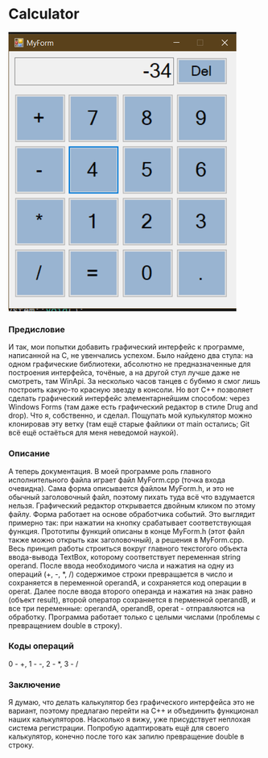 # Calculator  
![Screanshot.png](Screanshot.png)  
### Предисловие ###  
И так, мои попытки добавить графический интерфейс к программе, написанной на С, не увенчались успехом. Было найдено два стула: на одном графические библиотеки, абсолютно не предназначенные для построения интерфейса, точёные, а на другой стул лучше даже не смотреть, там WinApi. За несколько часов танцев с бубнмо я смог лишь построить какую-то красную звезду в консоли.
Но вот С++ позволяет сделать графический интерфейс элементарнейшим способом: через Windows Forms (там даже есть графический редактор в стиле Drug and drop). Что я, собственно, и сделал. Пощупать мой кулькулятор можно клонировав эту ветку (там ещё старые файлики от main остались; Git всё ещё остаёться для меня неведомой наукой). 
### Описание ###
А теперь документация. В моей программе роль главного исполнительного файла играет файл MyForm.cpp (точка входа очевидна). Сама форма описывается файлом MyForm.h, и это не обычный заголовочный файл, поэтому пихать туда всё что вздумается нельзя. Графический редактор открывается двойным кликом по этому файлу. Форма работает на основе обработчика событий. Это выглядит примерно так: при нажатии на кнопку срабатывает соответствующая функция. Прототипы функций описаны в конце MyForm.h (этот файл также можно открыть как заголовочный), а решения в MyForm.cpp. Весь принцип работы строиться вокруг главного текстогого объекта ввода-вывода TextBox, которому соответствует переменная string operand. После ввода необходимого числа и нажатия на одну из операций (+, -, *, /) содержимое строки превращается в число и сохраняется в переменной operandA, и сохраняется код операции в operat. Далее после ввода второго операнда и нажатия на знак равно (объект result), второй оператор сохраняется в перменной operandB, и все три переменные: operandA, operandB, operat - отправляются на обработку. Программа работает только с целыми числами (проблемы с превращением double в строку).
### Коды операций ###
0 - +, 1 - -, 2 - *, 3 - /
### Заключение ###
Я думаю, что делать калькулятор без графического интерфейса это не вариант, поэтому предлагаю перейти на С++ и объединить функционал наших калькуляторов. Насколько я вижу, уже присудствует неплохая система регистрации. Попробую адаптировать ещё для своего калькулятор, конечно после того как запилю превращение double в строку.
